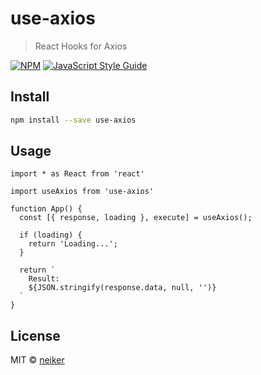
# use-axios

> React Hooks for Axios

[![NPM](https://img.shields.io/npm/v/use-axios.svg)](https://www.npmjs.com/package/use-axios) [![JavaScript Style Guide](https://img.shields.io/badge/code_style-standard-brightgreen.svg)](https://standardjs.com)

## Install

```bash
npm install --save use-axios
```

## Usage

```tsx
import * as React from 'react'

import useAxios from 'use-axios'

function App() {
  const [{ response, loading }, execute] = useAxios();

  if (loading) {
    return 'Loading...';
  }

  return `
    Result:
    ${JSON.stringify(response.data, null, '')}
  `
}
```

## License

MIT © [neiker](https://github.com/neiker)
